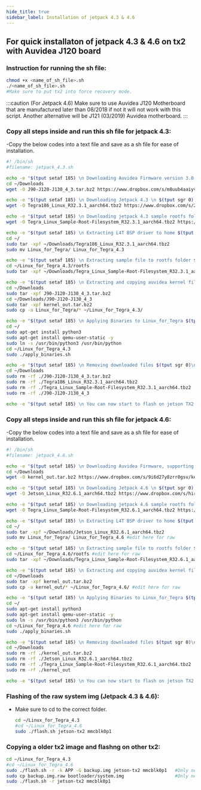```yaml
---
hide_title: true
sidebar_label: Installation of jetpack 4.3 & 4.6
---
```

## For quick installaton of jetpack 4.3 & 4.6 on tx2 with Auvidea J120 board
### Instruction for running the sh file:
  ``` bash
  chmod +x <name_of_sh_file>.sh
  ./<name_of_sh_file>.sh
  #Make sure to put tx2 into force recovery mode.
  ```

:::caution 
(For Jetpack 4.6) Make sure to use Auvidea J120 Motherboard that are manufactured later than 08/2018 if not it will not work with this script. Another alternative will be J121 (03/2019) Auvidea motherboard.
:::

### Copy all steps inside and run this sh file for jetpack 4.3:
-Copy the below codes into a text file and save as a sh file for ease of installation. 
  ``` bash
  #! /bin/sh
  #filename: jetpack_4.3.sh

  echo -e "$(tput setaf 185) \n Downloading Auvidea Firmware version 3.0, supporting Jetpack 4.3 $(tput sgr 0) \n "
  cd ~/Downloads
  wget -O J90-J120-J130_4_3.tar.bz2 https://www.dropbox.com/s/m8uub4aaiyv66vw/J90-J120-J130_4_3.tar.bz2

  echo -e "$(tput setaf 185) \n Downloading Jetpack 4.3 \n $(tput sgr 0) "
  wget -O Tegra186_Linux_R32.3.1_aarch64.tbz2 https://www.dropbox.com/s/2bytjd4cato9keo/     Tegra186_Linux_R32.3.1_aarch64.tbz2

  echo -e "$(tput setaf 185) \n Downloading jetpack 4.3 sample rootfs folder $(tput sgr 0) \n "
  wget -O Tegra_Linux_Sample-Root-Filesystem_R32.3.1_aarch64.tbz2 https://www.dropbox.com/s/ ec64faryyos44sr/Tegra_Linux_Sample-Root-Filesystem_R32.3.1_aarch64.tbz2

  echo -e "$(tput setaf 185) \n Extracting L4T BSP driver to home $(tput sgr 0)\n"
  cd ~/
  sudo tar -xpf ~/Downloads/Tegra186_Linux_R32.3.1_aarch64.tbz2
  sudo mv Linux_for_Tegra/ Linux_for_Tegra_4.3

  echo -e "$(tput setaf 185) \n Extracting sample file to rootfs folder $(tput sgr 0)\n"
  cd ~/Linux_for_Tegra_4.3/rootfs
  sudo tar -xpf ~/Downloads/Tegra_Linux_Sample-Root-Filesystem_R32.3.1_aarch64.tbz2

  echo -e "$(tput setaf 185) \n Extracting and copying auvidea kernel file and updating      Linux_for_Tegra_4.3 file $(tput sgr 0)\n"
  cd ~/Downloads
  sudo tar -xpf J90-J120-J130_4_3.tar.bz2
  cd ~/Downloads/J90-J120-J130_4_3
  sudo tar -xpf kernel_out.tar.bz2
  sudo cp -a Linux_for_Tegra/* ~/Linux_for_Tegra_4.3/

  echo -e "$(tput setaf 185) \n Applying Binaries to Linux_for_Tegra $(tput sgr 0)\n"
  cd ~/
  sudo apt-get install python3
  sudo apt-get install qemu-user-static -y
  sudo ln -s /usr/bin/python3 /usr/bin/python
  cd ~/Linux_for_Tegra_4.3
  sudo ./apply_binaries.sh

  echo -e "$(tput setaf 185) \n Removing downloaded files $(tput sgr 0)\n"
  cd ~/Downloads
  sudo rm -rf ./J90-J120-J130_4_3.tar.bz2
  sudo rm -rf ./Tegra186_Linux_R32.3.1_aarch64.tbz2
  sudo rm -rf ./Tegra_Linux_Sample-Root-Filesystem_R32.3.1_aarch64.tbz2
  sudo rm -rf ./J90-J120-J130_4_3

  echo -e "$(tput setaf 185) \n You can now start to flash on jetson TX2 $(tput sgr 0)\n"
  ```
### Copy all steps inside and run this sh file for jetpack 4.6:
-Copy the below codes into a text file and save as a sh file for ease of installation.
  ``` bash
  #! /bin/sh
  #filename: jetpack_4.6.sh

  echo -e "$(tput setaf 185) \n Downloading Auvidea Firmware, supporting Jetpack 4.6 $(tput sgr 0) \n "
  cd ~/Downloads
  wget -O kernel_out.tar.bz2 https://www.dropbox.com/s/9i6d27y8zrr0gsv/kernel_out.tar.bz2

  echo -e "$(tput setaf 185) \n Downloading Jetpack 4.6 \n $(tput sgr 0) "
  wget -O Jetson_Linux_R32.6.1_aarch64.tbz2 https://www.dropbox.com/s/hirds357pezpnxb/  Jetson_Linux_R32.6.1_aarch64.tbz2

  echo -e "$(tput setaf 185) \n Downloading jetpack 4.6 sample rootfs folder $(tput sgr 0) \n "
  wget -O Tegra_Linux_Sample-Root-Filesystem_R32.6.1_aarch64.tbz2 https://www.dropbox.com/s/  eqjltpvb35talf2/Tegra_Linux_Sample-Root-Filesystem_R32.6.1_aarch64.tbz2

  echo -e "$(tput setaf 185) \n Extracting L4T BSP driver to home $(tput sgr 0)\n"
  cd ~/
  sudo tar -xpf ~/Downloads/Jetson_Linux_R32.6.1_aarch64.tbz2
  sudo mv Linux_for_Tegra/ Linux_for_Tegra_4.6 #edit here for raw

  echo -e "$(tput setaf 185) \n Extracting sample file to rootfs folder $(tput sgr 0)\n"
  cd ~/Linux_for_Tegra_4.6/rootfs #edit here for raw
  sudo tar -xpf ~/Downloads/Tegra_Linux_Sample-Root-Filesystem_R32.6.1_aarch64.tbz2

  echo -e "$(tput setaf 185) \n Extracting and copying auvidea kernel file and updating   Linux_for_Tegra_4.6 file $(tput sgr 0)\n"
  cd ~/Downloads
  sudo tar -xpf kernel_out.tar.bz2
  sudo cp -a kernel_out/* ~/Linux_for_Tegra_4.6/ #edit here for raw

  echo -e "$(tput setaf 185) \n Applying Binaries to Linux_for_Tegra $(tput sgr 0)\n"
  cd ~/
  sudo apt-get install python3
  sudo apt-get install qemu-user-static -y
  sudo ln -s /usr/bin/python3 /usr/bin/python
  cd ~/Linux_for_Tegra_4.6 #edit here for raw
  sudo ./apply_binaries.sh

  echo -e "$(tput setaf 185) \n Removing downloaded files $(tput sgr 0)\n"
  cd ~/Downloads
  sudo rm -rf ./kernel_out.tar.bz2
  sudo rm -rf ./Jetson_Linux_R32.6.1_aarch64.tbz2
  sudo rm -rf ./Tegra_Linux_Sample-Root-Filesystem_R32.6.1_aarch64.tbz2
  sudo rm -rf ./kernel_out

  echo -e "$(tput setaf 185) \n You can now start to flash on jetson TX2 $(tput sgr 0)\n"
  ```

### Flashing of the raw system img (Jetpack 4.3 & 4.6):
- Make sure to cd to the correct folder.
  ``` bash
  cd ~/Linux_for_Tegra_4.3
  #cd ~/Linux_for_Tegra_4.6
  sudo ./flash.sh jetson-tx2 mmcblk0p1
  ```

### Copying a older tx2 image and flashng on other tx2:
  ``` bash 
  cd ~/Linux_for_Tegra_4.3
  #cd ~/Linux_for_Tegra_4.6
  sudo ./flash.sh -r -k APP -G backup.img jetson-tx2 mmcblk0p1   #Only need to do once
  sudo cp backup.img.raw bootloader/system.img                   #Only need to do once
  sudo ./flash.sh -r jetson-tx2 mmcblk0p1
  ```



